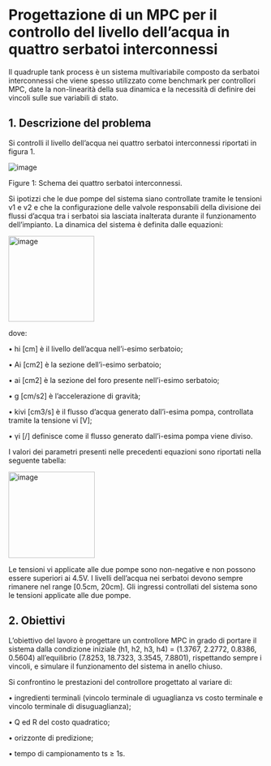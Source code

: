 # Progettazione di un MPC per il controllo del livello dell’acqua in quattro serbatoi interconnessi

Il quadruple tank process è un sistema multivariabile composto da serbatoi interconnessi che viene spesso utilizzato come benchmark per controllori MPC, date la non-linearità della sua dinamica e la necessità di definire dei vincoli sulle sue variabili di stato.

## 1. Descrizione del problema
Si controlli il livello dell’acqua nei quattro serbatoi interconnessi riportati in figura 1.

![image](https://github.com/user-attachments/assets/733e57e7-1867-48fb-be24-cd1afd9983ff)

Figure 1: Schema dei quattro serbatoi interconnessi.

Si ipotizzi che le due pompe del sistema siano controllate tramite le tensioni v1 e v2 e che la configurazione
delle valvole responsabili della divisione dei flussi d’acqua tra i serbatoi sia lasciata inalterata
durante il funzionamento dell’impianto.
La dinamica del sistema è definita dalle equazioni:

<img width="169" alt="image" src="https://github.com/user-attachments/assets/45160abd-d3cb-47e5-a92f-5647410b7440" />

dove:

• hi [cm] è il livello dell’acqua nell’i-esimo serbatoio;

• Ai [cm2] è la sezione dell’i-esimo serbatoio;

• ai [cm2] è la sezione del foro presente nell’i-esimo serbatoio;

• g [cm/s2] è l’accelerazione di gravità;

• kivi [cm3/s] è il flusso d’acqua generato dall’i-esima pompa, controllata tramite la tensione vi [V];

• γi [/] definisce come il flusso generato dall’i-esima pompa viene diviso.

I valori dei parametri presenti nelle precedenti equazioni sono riportati nella seguente tabella:

<img width="170" alt="image" src="https://github.com/user-attachments/assets/7297dee6-2675-4708-9c8a-f44a5caa6bcc" />

Le tensioni vi applicate alle due pompe sono non-negative e non possono essere superiori ai 4.5V.
I livelli dell’acqua nei serbatoi devono sempre rimanere nel range [0.5cm, 20cm].
Gli ingressi controllati del sistema sono le tensioni applicate alle due pompe.


## 2. Obiettivi
L’obiettivo del lavoro è progettare un controllore MPC in grado di portare il sistema dalla condizione
iniziale (h1, h2, h3, h4) = (1.3767, 2.2772, 0.8386, 0.5604) all’equilibrio (7.8253, 18.7323, 3.3545, 7.8801),
rispettando sempre i vincoli, e simulare il funzionamento del sistema in anello chiuso.

Si confrontino le prestazioni del controllore progettato al variare di:

• ingredienti terminali (vincolo terminale di uguaglianza vs costo terminale e vincolo terminale di
disuguaglianza);

• Q ed R del costo quadratico;

• orizzonte di predizione;

• tempo di campionamento ts ≥ 1s.
